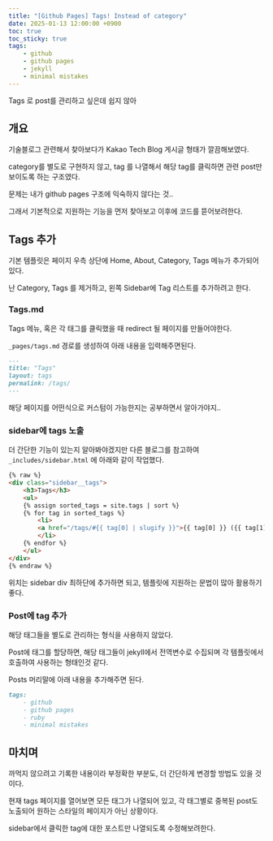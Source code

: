 ```yaml
---
title: "[Github Pages] Tags! Instead of category"
date: 2025-01-13 12:00:00 +0900
toc: true
toc_sticky: true
tags:
    - github
    - github pages
    - jekyll
    - minimal mistakes
---
```


Tags 로 post를 관리하고 싶은데 쉽지 않아

## 개요

기술블로그 관련해서 찾아보다가 Kakao Tech Blog 게시글 형태가 깔끔해보였다.

category를 별도로 구현하지 않고, tag 를 나열해서 해당 tag를 클릭하면 관련 post만 보이도록 하는 구조였다.

문제는 내가 github pages 구조에 익숙하지 않다는 것..

그래서 기본적으로 지원하는 기능을 먼저 찾아보고 이후에 코드를 뜯어보려한다.

## Tags 추가

기본 템플릿은 페이지 우측 상단에 Home, About, Category, Tags 메뉴가 추가되어있다.

난 Category, Tags 를 제거하고, 왼쪽 Sidebar에 Tag 리스트를 추가하려고 한다.

### Tags.md

Tags 메뉴, 혹은 각 태그를 클릭했을 때 redirect 될 페이지를 만들어야한다.

`_pages/tags.md` 경로를 생성하여 아래 내용을 입력해주면된다.

```markdown
---
title: "Tags"
layout: tags
permalink: /tags/
---
```

해당 페이지를 어떤식으로 커스텀이 가능한지는 공부하면서 알아가야지..

### sidebar에 tags 노출

더 간단한 기능이 있는지 알아봐야겠지만 다른 블로그를 참고하여 `_includes/sidebar.html` 에 아래와 같이 작업했다.

```html
{% raw %}
<div class="sidebar__tags">
    <h3>Tags</h3>
    <ul>
    {% assign sorted_tags = site.tags | sort %}
    {% for tag in sorted_tags %}
        <li>
        <a href="/tags/#{{ tag[0] | slugify }}">{{ tag[0] }} ({{ tag[1].size }})</a>
        </li>
    {% endfor %}
    </ul>
</div>
{% endraw %}
```

위치는 sidebar div 최하단에 추가하면 되고, 템플릿에 지원하는 문법이 많아 활용하기 좋다.

### Post에 tag 추가

해당 태그들을 별도로 관리하는 형식을 사용하지 않았다.

Post에 태그를 할당하면, 해당 태그들이 jekyll에서 전역변수로 수집되며 각 템플릿에서 호출하여 사용하는 형태인것 같다.

Posts 머리말에 아래 내용을 추가해주면 된다.

```markdown
tags:
    - github
    - github pages
    - ruby
    - minimal mistakes
```

## 마치며

까먹지 않으려고 기록한 내용이라 부정확한 부분도, 더 간단하게 변경할 방법도 있을 것이다.

현재 tags 페이지를 열어보면 모든 태그가 나열되어 있고, 각 태그별로 중복된 post도 노출되어 원하는 스타일의 페이지가 아닌 상황이다.

sidebar에서 클릭한 tag에 대한 포스트만 나열되도록 수정해보려한다.




